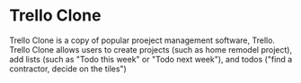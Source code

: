 # Trello Clone

Trello Clone is a copy of popular proeject management software, Trello.  Trello Clone allows users to create projects (such as home remodel project), add lists (such as "Todo this week" or "Todo next week"), and todos ("find a contractor, decide on the tiles")
